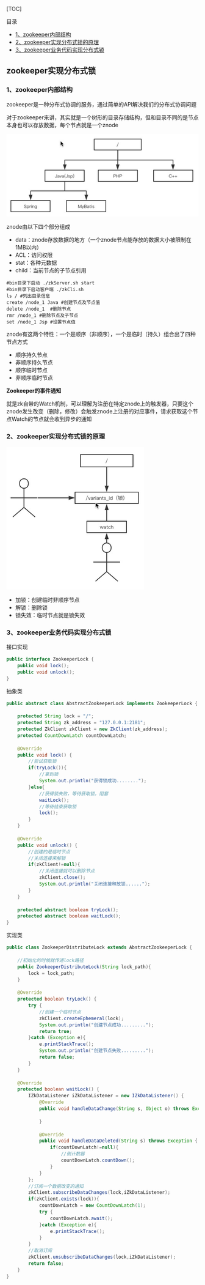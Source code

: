 [TOC]

目录

- [1、zookeeper内部结构](#1zookeeper内部结构)
- [2、zookeeper实现分布式锁的原理](#2zookeeper实现分布式锁的原理)
- [3、zookeeper业务代码实现分布式锁](#3zookeeper业务代码实现分布式锁)



## zookeeper实现分布式锁

### 1、zookeeper内部结构

zookeeper是一种分布式协调的服务，通过简单的API解决我们的分布式协调问题

对于zookeeper来讲，其实就是一个树形的目录存储结构，但和目录不同的是节点本身也可以存放数据，每个节点就是一个znode

![image-20200119200729858](./assets/zk/image-20200119200729858.png)

znode由以下四个部分组成

- data：znode存放数据的地方（一个znode节点能存放的数据大小被限制在1MB以内）
- ACL：访问权限
- stat：各种元数据
- child：当前节点的子节点引用

```shell
#bin目录下启动 ./zkServer.sh start
#bin目录下启动客户端 ./zkCli.sh 
ls / #列出目录信息
create /node_1 Java #创建节点及节点值
delete /node_1  #删除节点
rmr /node_1 #删除节点及子节点
set /node_1 Jsp #设置节点值
```

znode有这两个特性：一个是顺序（非顺序），一个是临时（持久）组合出了四种节点方式

- 顺序持久节点
- 非顺序持久节点
- 顺序临时节点
- 非顺序临时节点

**Zookeeper的事件通知**

就是zk自带的Watch机制，可以理解为注册在特定znode上的触发器，只要这个znode发生改变（删除，修改）会触发znode上注册的对应事件，请求获取这个节点Watch的节点就会收到异步的通知

### 2、zookeeper实现分布式锁的原理

![image-20200119203533921](./assets/zk/image-20200119203533921.png)

- 加锁：创建临时非顺序节点
- 解锁：删除锁
- 锁失效：临时节点就是锁失效

### 3、zookeeper业务代码实现分布式锁

接口实现

```java
public interface ZookeeperLock {
    public void lock();
    public void unlock();
}
```

抽象类

```java
public abstract class AbstractZookeeperLock implements ZookeeperLock {

    protected String lock = "/";
    protected String zk_address = "127.0.0.1:2181";
    protected ZkClient zkClient = new ZkClient(zk_address);
    protected CountDownLatch countDownLatch;

    @Override
    public void lock() {
        //尝试获取锁
        if(tryLock()){
            //拿到锁
            System.out.println("获得锁成功........");
        }else{
            //获得锁失败，等待获取锁，阻塞
            waitLock();
            //等待结束获取锁
            lock();
        }
    }

    @Override
    public void unlock() {
        //创建的是临时节点
        //关闭连接来解锁
        if(zkClient!=null){
            //关闭连接就可以删除节点
            zkClient.close();
            System.out.println("关闭连接释放锁......");
        }
    }

    protected abstract boolean tryLock();
    protected abstract boolean waitLock();
}

```

实现类

```java
public class ZookeeperDistributeLock extends AbstractZookeeperLock {

    //初始化的时候就传递lock路径
    public ZookeeperDistributeLock(String lock_path){
        lock = lock_path;
    }

    @Override
    protected boolean tryLock() {
        try {
            //创建一个临时节点
            zkClient.createEphemeral(lock);
            System.out.println("创建节点成功.........");
            return true;
        }catch (Exception e){
            e.printStackTrace();
            System.out.println("创建节点失败.........");
            return false;
        }
    }

    @Override
    protected boolean waitLock() {
        IZkDataListener iZkDataListener = new IZkDataListener() {
            @Override
            public void handleDataChange(String s, Object o) throws Exception {

            }

            @Override
            public void handleDataDeleted(String s) throws Exception {
                if(countDownLatch!=null){
                    //倒计数器
                    countDownLatch.countDown();
                }
            }
        };
        //订阅一个数据改变的通知
        zkClient.subscribeDataChanges(lock,iZkDataListener);
        if(zkClient.exists(lock)){
            countDownLatch = new CountDownLatch(1);
            try {
                countDownLatch.await();
            }catch (Exception e){
                e.printStackTrace();
            }
        }
        //取消订阅
        zkClient.unsubscribeDataChanges(lock,iZkDataListener);
        return false;
    }
}
```

